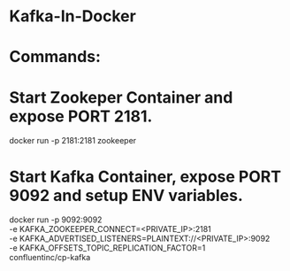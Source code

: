 # Kafka-In-Docker
# Commands:
# Start Zookeper Container and expose PORT 2181.
   docker run -p 2181:2181 zookeeper
# Start Kafka Container, expose PORT 9092 and setup ENV variables.
  docker run -p 9092:9092 \
  -e KAFKA_ZOOKEEPER_CONNECT=<PRIVATE_IP>:2181 \
  -e KAFKA_ADVERTISED_LISTENERS=PLAINTEXT://<PRIVATE_IP>:9092 \
  -e KAFKA_OFFSETS_TOPIC_REPLICATION_FACTOR=1 \
  confluentinc/cp-kafka
